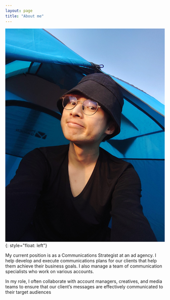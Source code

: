 ```yaml
---
layout: page
title: "About me"
---
```


![timmy](assets/20220107_170548.JPG) {: style="float: left"}

My current position is as a Communications Strategist at an ad agency. I help develop and execute communications plans for our clients that help them achieve their business goals. I also manage a team of communication specialists who work on various accounts.

In my role, I often collaborate with account managers, creatives, and media teams to ensure that our client’s messages are effectively communicated to their target audiences
